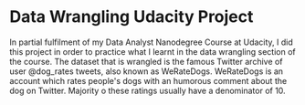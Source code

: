 # Data Wrangling Udacity Project
In partial fulfilment of my Data Analyst Nanodegree Course at Udacity, I did this project in order to practice what I learnt in the data wrangling section of the course. The dataset that is wrangled is the famous Twitter archive of user @dog_rates tweets, also known as WeRateDogs.
WeRateDogs is an account which rates people's dogs with an humorous comment about the dog on Twitter. Majority o these ratings usually have a denominator of 10.
